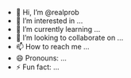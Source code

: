 - 👋 Hi, I’m @realprob
- 👀 I’m interested in ...
- 🌱 I’m currently learning ...
- 💞️ I’m looking to collaborate on ...
- 📫 How to reach me ...
- 😄 Pronouns: ...
- ⚡ Fun fact: ...

<!---
realprob/realprob is a ✨ special ✨ repository because its `README.md` (this file) appears on your GitHub profile.
You can click the Preview link to take a look at your changes.
--->
